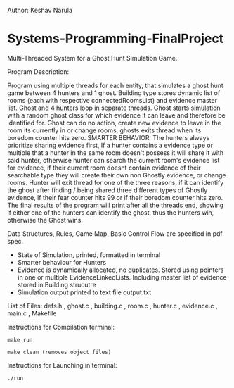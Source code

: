 Author: Keshav Narula

# Systems-Programming-FinalProject
Multi-Threaded System for a Ghost Hunt Simulation Game.

Program Description:

Program using multiple threads for each entity, that simulates a ghost hunt game between 4 hunters and 1 ghost. Building type stores dynamic list of rooms (each with respective connectedRoomsList) and evidence master list. Ghost and 4 hunters loop in separate threads. Ghost starts simulation with a random ghost class for which evidence it can leave and therefore be identified for. Ghost can do no action, create new evidence to leave in the room its currently in or change rooms, ghosts exits thread when its boredom counter hits zero. SMARTER BEHAVIOR: The hunters always prioritize sharing evidence first, If a hunter contains a evidence type or multiple that a hunter in the same room doesn't possess it will share it with said hunter, otherwise hunter can search the current room's evidence list for evidence, if their current room doesnt contain evidence of their searchable type they will create their own non Ghostly evidence, or change rooms. Hunter will exit thread for one of the three reasons, if it can identify the ghost after finding / being shared three different types of Ghostly evidence, if their fear counter hits 99 or if their boredom counter hits zero. The final results of the program will print after all the threads end, showing if either one of the hunters can identify the ghost, thus the hunters win, otherwise the Ghost wins.


Data Structures, Rules, Game Map, Basic Control Flow are specified in pdf spec.
  + State of Simulation, printed, formatted in terminal
  + Smarter behaviour for Hunters
  + Evidence is dynamically allocated, no duplicates. Stored using pointers in one or multiple EvidenceLinkedLists. Including master list of evidence stored in Building      strucutre
  + Simulation output printed to text file output.txt

List of Files:
	defs.h , ghost.c , building.c , room.c , hunter.c , evidence.c , main.c , Makefile

Instructions for Compilation terminal:
	
	make run

	make clean (removes object files)

Instructions for Launching in terminal:
	
	./run

